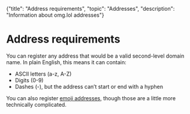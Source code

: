 {"title": "Address requirements", "topic": "Addresses", "description": "Information about omg.lol addresses"}

# Address requirements

You can register any address that would be a valid second-level domain name. In plain English, this means it can contain:
	
* ASCII letters (a-z, A-Z)
* Digits (0-9)
* Dashes (-), but the address can’t start or end with a hyphen

You can also register [emoji addresses](/info/emoji-addresses), though those are a little more technically complicated.
